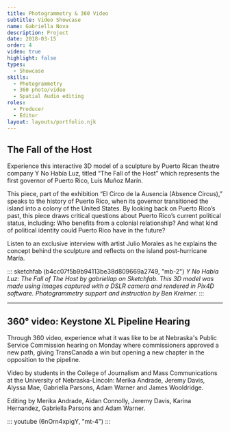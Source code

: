 ```yaml
---
title: Photogrammetry & 360 Video
subtitle: Video Showcase
name: Gabriella Nova
description: Project
date: 2018-03-15
order: 4
video: true
highlight: false
types:
  - Showcase
skills:
  - Photogrammetry
  - 360 photo/video
  - Spatial Audio editing
roles:
  - Producer
  - Editor
layout: layouts/portfolio.njk
---
```


<midwest-layout type="half" size="flush" align="start" padding="none" class="grid-center sm:grid-center md:col-start-1 md:col-end-6" style="--layout-grid-gap: 2rem;">

<div>

## The Fall of the Host

Experience this interactive 3D model of a sculpture by Puerto Rican theatre company Y No Había Luz, titled “The Fall of the Host” which represents the first governor of Puerto Rico, Luis Muñoz Marín.

This piece, part of the exhibition “El Circo de la Ausencia (Absence Circus),” speaks to the history of Puerto Rico, when its governor transitioned the island into a colony of the United States. By looking back on Puerto Rico’s past, this piece draws critical questions about Puerto Rico’s current political status, including: Who benefits from a colonial relationship? And what kind of political identity could Puerto Rico have in the future?

Listen to an exclusive interview with artist Julio Morales as he explains the concept behind the sculpture and reflects on the island post-hurricane María. 
</div>

<div>

::: sketchfab (b4cc07f5b9b94113be38d809669a2749, "mb-2")
  <cite class="text-xs inline-block leading-normal text-xs">Y No Había Luz: The Fall of The Host by gabriellap on Sketchfab. This 3D model was made using images captured with a DSLR camera and rendered in Pix4D software. Photogrammetry support and instruction by Ben Kreimer. </cite>
:::

</div>

</midwest-layout>

<hr class="grid-center sm:grid-center md:grid-center bg-gray-0" />

<div class="grid-center sm:grid-center md:col-start-3 md:col-end-6 md:row-start-3">

## 360° video: Keystone XL Pipeline Hearing 

Through 360 video, experience what it was like to be at Nebraska's Public Service Commission hearing on Monday where commissioners approved a new path, giving TransCanada a win but opening a new chapter in the opposition to the pipeline. 

Video by students in the College of Journalism and Mass Communications at the University of Nebraska-Lincoln: Merika Andrade, Jeremy Davis, Alyssa Mae, Gabriella Parsons, Adam Warner and James Wooldridge. 

Editing by Merika Andrade, Aidan Connolly, Jeremy Davis, Karina Hernandez, Gabriella Parsons and Adam Warner.

</div>

<div class="grid-center sm:grid-center md:grid-center md:col-start-1 md:col-end-3 md:row-start-3">

::: youtube (6nOrn4xpigY, "mt-4") :::

</div>
